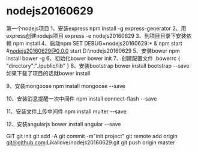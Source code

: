 # nodejs20160629
第一个nodejs项目
1、安装express
npm install -g express-generator
2、用express创建nodejs项目
express -e nodejs20160629
3、到项目目录下安装依赖
npm install
4、启动npm
SET DEBUG=nodejs20160629:* & npm start    #nodejs20160629@0.0.0 start D:\nodejs20160629
5、安装bower
npm install bower -g
6、初始化bower
bower init
7、创建配置文件
.bowerrc
{
  "directory":"./public/lib"
}
8、安装bootstrap
bower install bootstrap --save
如果下载了项目的话就bower install

9、安装mongoose
npm install mongoose --save

10、安装消息提醒一次中间件
npm install connect-flash --save

11、安装文件上传中间件
npm install multer --save

12、安装angularjs
bower install angular --save

GIT
git init
git add -A
git commit -m"init project"
git remote add origin git@github.com:Likailove/nodejs20160629.git
git push origin master
